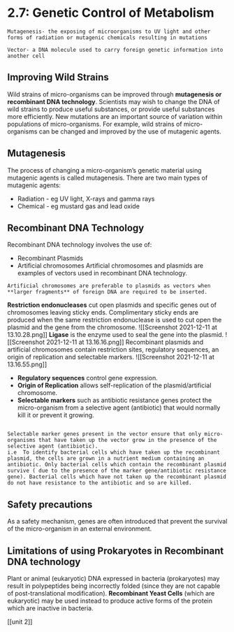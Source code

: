 # 2.7: Genetic Control of Metabolism

```ad-de
Mutagenesis- the exposing of microorganisms to UV light and other forms of radiation or mutagenic chemicals resulting in mutations

Vector- a DNA molecule used to carry foreign genetic information into another cell
```

## Improving Wild Strains 
Wild strains of micro-organisms can be improved through **mutagenesis or recombinant DNA technology**. Scientists may wish to change the DNA of wild strains to produce useful substances, or provide useful substances more efficiently.
New mutations are an important source of variation within populations of micro-organisms. For example, wild strains of micro-organisms can be changed and improved by the use of mutagenic agents.

## Mutagenesis 
The process of changing a micro-organism’s genetic material using mutagenic agents is called mutagenesis.
There are two main types of mutagenic agents:
-   Radiation - eg UV light, X-rays and gamma rays
-   Chemical - eg mustard gas and lead oxide


## Recombinant DNA Technology
Recombinant DNA technology involves the use of:
-   Recombinant Plasmids
-   Artificial chromosomes
 Artificial chromosomes and plasmids are examples of vectors used in recombinant DNA technology.
 
 ```ad-key
Artificial chromosomes are preferable to plasmids as vectors when **larger fragments** of foreign DNA are required to be inserted.
```

**Restriction endonucleases** cut open plasmids and specific genes out of chromosomes leaving sticky ends.
Complimentary sticky ends are produced when the same restriction endonuclease is used to cut open the plasmid and the gene from the chromosome.
  ![[Screenshot 2021-12-11 at 13.10.28.png]]
**Ligase** is the enzyme used to seal the gene into the plasmid.
 ![[Screenshot 2021-12-11 at 13.16.16.png]]
Recombinant plasmids and artificial chromosomes contain restriction sites, regulatory sequences, an origin of replication and selectable markers.
 ![[Screenshot 2021-12-11 at 13.16.55.png]]

- **Regulatory sequences** control gene expression.  
- **Origin of Replication** allows self-replication of the plasmid/artificial chromosome.
- **Selectable markers** such as antibiotic resistance genes protect the micro-organism from a selective agent (antibiotic) that would normally kill it or prevent it growing.

```ad-key

Selectable marker genes present in the vector ensure that only micro-organisms that have taken up the vector grow in the presence of the selective agent (antibiotic).
i.e  To identify bacterial cells which have taken up the recombinant plasmid, the cells are grown in a nutrient medium containing an antibiotic. Only bacterial cells which contain the recombinant plasmid survive ( due to the presence of the marker gene/antibiotic resistance gene). Bacterial cells which have not taken up the recombinant plasmid do not have resistance to the antibiotic and so are killed.
```

## Safety precautions  
As a safety mechanism, genes are often introduced that prevent the survival of the micro-organism in an external environment.

## Limitations of using Prokaryotes in Recombinant DNA technology
Plant or animal (eukaryotic) DNA expressed in bacteria (prokaryotes) may result in polypeptides being incorrectly folded (since they are not capable of post-translational modification).
**Recombinant Yeast Cells** (which are eukaryotic) may be used instead to produce active forms of the protein which are inactive in bacteria.


 [[unit 2]]